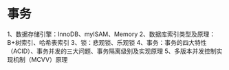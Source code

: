 # 事务
1、数据存储引擎：InnoDB、myISAM、Memory
2、数据库索引类型及原理：B+树索引、哈希表索引
3、锁：悲观锁、乐观锁
4、事务：事务的四大特性（ACID）、事务并发的三大问题、事务隔离级别及实现原理
5、多版本并发控制实现机制（MCVV）原理
